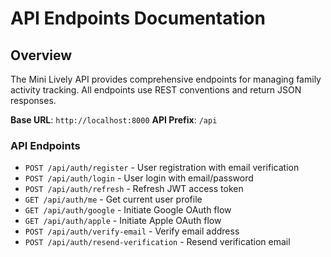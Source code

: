 
# API Endpoints Documentation

## Overview
The Mini Lively API provides comprehensive endpoints for managing family activity tracking. All endpoints use REST conventions and return JSON responses.

**Base URL**: `http://localhost:8000`
**API Prefix**: `/api`

### API Endpoints
- `POST /api/auth/register` - User registration with email verification
- `POST /api/auth/login` - User login with email/password
- `POST /api/auth/refresh` - Refresh JWT access token
- `GET /api/auth/me` - Get current user profile
- `GET /api/auth/google` - Initiate Google OAuth flow
- `GET /api/auth/apple` - Initiate Apple OAuth flow
- `POST /api/auth/verify-email` - Verify email address
- `POST /api/auth/resend-verification` - Resend verification email
